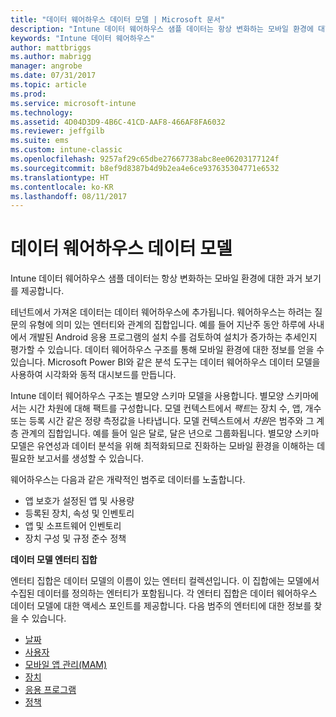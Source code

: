 ```yaml
---
title: "데이터 웨어하우스 데이터 모델 | Microsoft 문서"
description: "Intune 데이터 웨어하우스 샘플 데이터는 항상 변화하는 모바일 환경에 대한 과거 보기를 제공합니다."
keywords: "Intune 데이터 웨어하우스"
author: mattbriggs
ms.author: mabrigg
manager: angrobe
ms.date: 07/31/2017
ms.topic: article
ms.prod: 
ms.service: microsoft-intune
ms.technology: 
ms.assetid: 4D04D3D9-4B6C-41CD-AAF8-466AF8FA6032
ms.reviewer: jeffgilb
ms.suite: ems
ms.custom: intune-classic
ms.openlocfilehash: 9257af29c65dbe27667738abc8ee06203177124f
ms.sourcegitcommit: b8ef9d8387b4d9b2ea4e6ce937635304771e6532
ms.translationtype: HT
ms.contentlocale: ko-KR
ms.lasthandoff: 08/11/2017
---
```

# <a name="data-warehouse-data-model"></a>데이터 웨어하우스 데이터 모델

Intune 데이터 웨어하우스 샘플 데이터는 항상 변화하는 모바일 환경에 대한 과거 보기를 제공합니다.

테넌트에서 가져온 데이터는 데이터 웨어하우스에 추가됩니다. 웨어하우스는 하려는 질문의 유형에 의미 있는 엔터티와 관계의 집합입니다. 예를 들어 지난주 동안 하루에 사내에서 개발된 Android 응용 프로그램의 설치 수를 검토하여 설치가 증가하는 추세인지 평가할 수 있습니다. 데이터 웨어하우스 구조를 통해 모바일 환경에 대한 정보를 얻을 수 있습니다. Microsoft Power BI와 같은 분석 도구는 데이터 웨어하우스 데이터 모델을 사용하여 시각화와 동적 대시보드를 만듭니다.

Intune 데이터 웨어하우스 구조는 별모양 스키마 모델을 사용합니다. 별모양 스키마에서는 시간 차원에 대해 팩트를 구성합니다. 모델 컨텍스트에서 *팩트*는 장치 수, 앱, 개수 또는 등록 시간 같은 정량 측정값을 나타냅니다. 모델 컨텍스트에서 *차원*은 범주와 그 계층 관계의 집합입니다. 예를 들어 일은 달로, 달은 년으로 그룹화됩니다. 별모양 스키마 모델은 유연성과 데이터 분석을 위해 최적화되므로 진화하는 모바일 환경을 이해하는 데 필요한 보고서를 생성할 수 있습니다.

웨어하우스는 다음과 같은 개략적인 범주로 데이터를 노출합니다.
  -  앱 보호가 설정된 앱 및 사용량
  -  등록된 장치, 속성 및 인벤토리
  -  앱 및 소프트웨어 인벤토리
  -  장치 구성 및 규정 준수 정책

**데이터 모델 엔터티 집합**

엔터티 집합은 데이터 모델의 이름이 있는 엔터티 컬렉션입니다. 이 집합에는 모델에서 수집된 데이터를 정의하는 엔터티가 포함됩니다. 각 엔터티 집합은 데이터 웨어하우스 데이터 모델에 대한 액세스 포인트를 제공합니다. 다음 범주의 엔터티에 대한 정보를 찾을 수 있습니다.

  -  [날짜](reports-ref-date.md)
  -  [사용자](reports-ref-user.md)
  -  [모바일 앱 관리(MAM)](reports-ref-mobile-app-management.md)
  -  [장치](reports-ref-devices.md)
  -  [응용 프로그램](reports-ref-application.md)
  -  [정책](reports-ref-policy.md)

<!-- ## Data Model relationships

For more information on the relationships in the data model, see [Relationships of Entities](reports-api-entity-relationships.md). -->